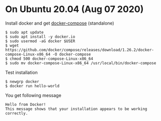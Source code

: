 # On Ubuntu 20.04 (Aug 07 2020)
Install docker and get [docker-compose](https://github.com/docker/compose/releases) (standalone) 
```
$ sudo apt update
$ sudo apt install -y docker.io
$ sudo usermod -aG docker $USER
$ wget https://github.com/docker/compose/releases/download/1.26.2/docker-compose-Linux-x86_64 -O docker-compose
$ chmod 500 docker-compose-Linux-x86_64
$ sudo mv docker-compose-Linux-x86_64 /usr/local/bin/docker-compose 
``` 
Test installation
```
$ newgrp docker
$ docker run hello-world
```
You get following message
```
Hello from Docker!
This message shows that your installation appears to be working correctly.
```
